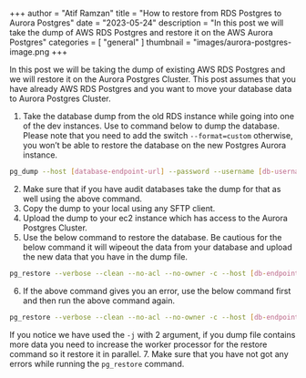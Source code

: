+++
author = "Atif Ramzan"
title = "How to restore from RDS Postgres to Aurora Postgres"
date = "2023-05-24"
description = "In this post we will take the dump of AWS RDS Postgres and restore it on the AWS Aurora Postgres"
categories = [
    "general"
]
thumbnail = "images/aurora-postgres-image.png
+++

In this post we will be taking the dump of existing AWS RDS Postgres and we will restore it on the Aurora Postgres Cluster. This post assumes that you have already AWS RDS Postgres and you want to move your database data to Aurora Postgres Cluster.

1. Take the database dump from the old RDS instance while going into one of the dev instances. Use to command below to dump the database. Please note that you need to add the switch   `--format=custom` otherwise, you won’t be able to restore the database on the new Postgres Aurora instance.
``` bash
pg_dump --host [database-endpoint-url] --password --username [db-username] --dbname [db-name] --file /home/ubuntu/backup-$(date +%Y-%m-%d).dump --format=custom
```
2. Make sure that if you have audit databases take the dump for that as well using the above command.
3. Copy the dump to your local using any SFTP client.
4. Upload the dump to your ec2 instance which has access to the Aurora Postgres Cluster.
5. Use the below command to restore the database. Be cautious for the below command it will wipeout the data from your database and upload the new data that you have in the dump file.
``` bash
pg_restore --verbose --clean --no-acl --no-owner -c --host [db-endpoint-url] --user [db-name] --dbname [db-name] ./backup-2023-05-02-custom.dump
```
6. If the above command gives you an error, use the below command first and then run the above command again.
``` bash
pg_restore --verbose --clean --no-acl --no-owner -c --host [db-endpoint-url] -j 2 --user [db-user] --dbname [db-name] ./backup-2023-05-02-custom.dump
```
If you notice we have used the `-j` with 2 argument, if you dump file contains more data you need to increase the worker processor for the restore command so it restore it in parallel.
7. Make sure that you have not got any errors while running the `pg_restore` command.
